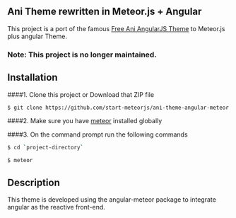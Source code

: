 ## Ani Theme rewritten in Meteor.js + Angular 

This project is a port of the famous [Free Ani AngularJS Theme](http://startangular.com/product/ani-theme/) to Meteor.js plus angular Theme.

### Note: This project is no longer maintained. 

## Installation
####1. Clone this project or Download that ZIP file

```sh
$ git clone https://github.com/start-meteorjs/ani-theme-angular-meteor.git
```

####2.  Make sure you have [meteor](https://www.meteor.com/) installed globally


####3. On the command prompt run the following commands

```sh
$ cd `project-directory`
```
```sh
$ meteor 
```

## Description

This theme is developed using the angular-meteor package to integrate angular as the reactive front-end.

